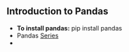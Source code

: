## Introduction to Pandas
* **To install pandas:** pip install pandas
* Pandas [Series](https://pandas.pydata.org/pandas-docs/stable/getting_started/dsintro.html#series)
* 
